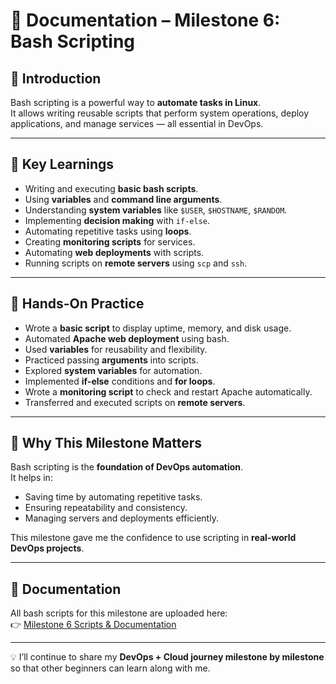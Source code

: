 # 📄 Documentation – Milestone 6: Bash Scripting

## 📝 Introduction
Bash scripting is a powerful way to **automate tasks in Linux**.  
It allows writing reusable scripts that perform system operations, deploy applications, and manage services — all essential in DevOps.

---

## 🔹 Key Learnings
- Writing and executing **basic bash scripts**.  
- Using **variables** and **command line arguments**.  
- Understanding **system variables** like `$USER`, `$HOSTNAME`, `$RANDOM`.  
- Implementing **decision making** with `if-else`.  
- Automating repetitive tasks using **loops**.  
- Creating **monitoring scripts** for services.  
- Automating **web deployments** with scripts.  
- Running scripts on **remote servers** using `scp` and `ssh`.  

---

## 🔹 Hands-On Practice
- Wrote a **basic script** to display uptime, memory, and disk usage.  
- Automated **Apache web deployment** using bash.  
- Used **variables** for reusability and flexibility.  
- Practiced passing **arguments** into scripts.  
- Explored **system variables** for automation.  
- Implemented **if-else** conditions and **for loops**.  
- Wrote a **monitoring script** to check and restart Apache automatically.  
- Transferred and executed scripts on **remote servers**.  

---

## 🔹 Why This Milestone Matters
Bash scripting is the **foundation of DevOps automation**.  
It helps in:  
- Saving time by automating repetitive tasks.  
- Ensuring repeatability and consistency.  
- Managing servers and deployments efficiently.  

This milestone gave me the confidence to use scripting in **real-world DevOps projects**.

---

## 🔹 Documentation
All bash scripts for this milestone are uploaded here:  
👉 [Milestone 6 Scripts & Documentation](https://github.com/darshan090905/Devops-learning/tree/master/milestone-6)  

---

💡 I’ll continue to share my **DevOps + Cloud journey milestone by milestone** so that other beginners can learn along with me.  



